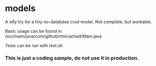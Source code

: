 # models

A silly try for a tiny no-database crud model. Not complete, but workable.

Basic usage can be found in /src/main/java/com/github/rtmcached/Main.java

Tests can be run with test.sh

### This is just a coding sample, do not use it in production.